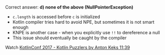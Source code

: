 Correct answer: **d) none of the above (NullPointerException)**

* `c.length` is accessed before `c` is initialized
* Kotlin compiler tries hard to avoid NPE, but sometimes it is not smart enough
* KNPE is another case - when you explicitly use `!!` to dereference a null
* This issue should eventually be caught by the compiler

Watch [KotlinConf 2017 - Kotlin Puzzlers by Anton Keks 11:39](https://www.youtube.com/watch?v=ukwVzLq_pHk&lc=UgzH3QiIn1vLhtL2M0Z4AaABAg#t=11m39s)

